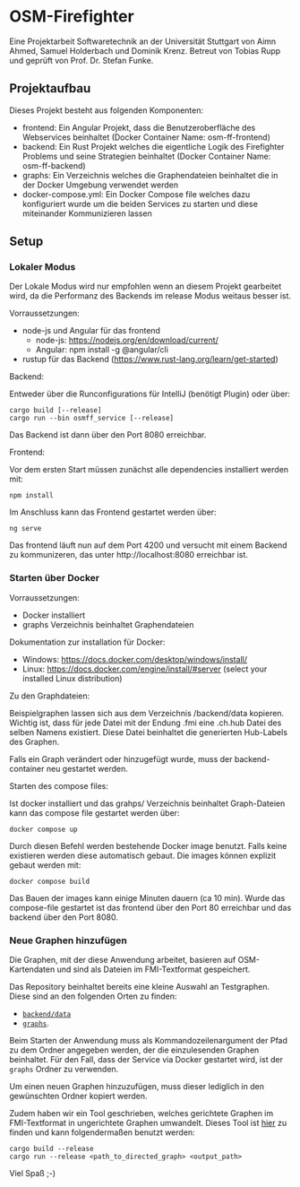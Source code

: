 # OSM-Firefighter
Eine Projektarbeit Softwaretechnik an der Universität Stuttgart von Aimn Ahmed, Samuel Holderbach und Dominik Krenz. Betreut von Tobias Rupp und geprüft von Prof. Dr. Stefan Funke.

## Projektaufbau

Dieses Projekt besteht aus folgenden Komponenten:

* frontend: Ein Angular Projekt, dass die Benutzeroberfläche des Webservices beinhaltet (Docker Container Name: osm-ff-frontend)
* backend: Ein Rust Projekt welches die eigentliche Logik des Firefighter Problems und seine Strategien beinhaltet (Docker Container Name: osm-ff-backend)
* graphs: Ein Verzeichnis welches die Graphendateien beinhaltet die in der Docker Umgebung verwendet werden
* docker-compose.yml: Ein Docker Compose file welches dazu konfiguriert wurde um die beiden Services zu starten und diese miteinander Kommunizieren lassen

## Setup

### Lokaler Modus

Der Lokale Modus wird nur empfohlen wenn an diesem Projekt gearbeitet wird, da die Performanz des Backends im release Modus weitaus besser ist. 

Vorraussetzungen:

* node-js und Angular für das frontend
    * node-js: https://nodejs.org/en/download/current/
    * Angular: npm install -g @angular/cli
* rustup für das Backend (https://www.rust-lang.org/learn/get-started)

Backend:

Entweder über die Runconfigurations für IntelliJ (benötigt Plugin) oder über:

```
cargo build [--release]
cargo run --bin osmff_service [--release]
```

Das Backend ist dann über den Port 8080 erreichbar.

Frontend:

Vor dem ersten Start müssen zunächst alle dependencies installiert werden mit:

``npm install``

Im Anschluss kann das Frontend gestartet werden über:

``ng serve``

Das frontend läuft nun auf dem Port 4200 und versucht mit einem Backend zu kommunizeren, das unter http://localhost:8080 erreichbar ist.

### Starten über Docker

Vorraussetzungen:

* Docker installiert
* graphs Verzeichnis beinhaltet Graphendateien

Dokumentation zur installation für Docker:

* Windows: https://docs.docker.com/desktop/windows/install/
* Linux: https://docs.docker.com/engine/install/#server (select your installed Linux distribution)

Zu den Graphdateien:

Beispielgraphen lassen sich aus dem Verzeichnis /backend/data kopieren. Wichtig ist, dass für jede Datei mit der Endung .fmi eine .ch.hub Datei des selben Namens existiert. Diese Datei beinhaltet die generierten Hub-Labels des Graphen.

Falls ein Graph verändert oder hinzugefügt wurde, muss der backend-container neu gestartet werden.

Starten des compose files:

Ist docker installiert und das grahps/ Verzeichnis beinhaltet Graph-Dateien kann das compose file gestartet werden über:

``docker compose up``

Durch diesen Befehl werden bestehende Docker image benutzt. Falls keine existieren werden diese automatisch gebaut. Die images können explizit gebaut werden mit:

``docker compose build``

Das Bauen der images kann einige Minuten dauern (ca 10 min).
Wurde das compose-file gestartet ist das frontend über den Port 80 erreichbar und das backend über den Port 8080.

### Neue Graphen hinzufügen

Die Graphen, mit der diese Anwendung arbeitet, basieren auf OSM-Kartendaten und sind als Dateien im FMI-Textformat
gespeichert.

Das Repository beinhaltet bereits eine kleine Auswahl an Testgraphen.
Diese sind an den folgenden Orten zu finden:
* [`backend/data`](backend/data)
* [`graphs`](graphs).

Beim Starten der Anwendung muss als Kommandozeilenargument der Pfad zu dem Ordner angegeben werden, der die
einzulesenden Graphen beinhaltet.
Für den Fall, dass der Service via Docker gestartet wird, ist der `graphs` Ordner zu verwenden.

Um einen neuen Graphen hinzuzufügen, muss dieser lediglich in den gewünschten Ordner kopiert werden.

Zudem haben wir ein Tool geschrieben, welches gerichtete Graphen im FMI-Textformat in ungerichtete Graphen umwandelt.
Dieses Tool ist [hier](graph_tool) zu finden und kann folgendermaßen benutzt werden:

```
cargo build --release
cargo run --release <path_to_directed_graph> <output_path>
```

Viel Spaß ;-)
